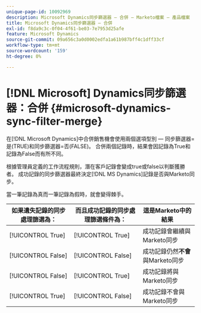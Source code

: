 ```yaml
---
unique-page-id: 10092969
description: Microsoft Dynamics同步篩選器 — 合併 — Marketo檔案 — 產品檔案
title: Microsoft Dynamics同步篩選器 — 合併
exl-id: f8da9c3c-0f04-4f61-be03-7e7953d25afe
feature: Microsoft Dynamics
source-git-commit: 09a656c3a0d0002edfa1a61b987bff4c1dff33cf
workflow-type: tm+mt
source-wordcount: '159'
ht-degree: 0%

---
```


# [!DNL Microsoft] Dynamics同步篩選器：合併 {#microsoft-dynamics-sync-filter-merge}

在[!DNL Microsoft Dynamics]中合併銷售機會使用兩個選項型別 — 同步篩選器=是(TRUE)和同步篩選器=否(FALSE)。 合併兩個記錄時，結果會因記錄為True和記錄為False而有所不同。

根據管理員定義的工作流程規則，潛在客戶記錄會變成true或false以判斷獲勝者。 成功記錄的同步篩選器最終決定[!DNL MS Dynamics]記錄是否與Marketo同步。

當一筆記錄為真而一筆記錄為假時，就會變得棘手。

| 如果遺失記錄的同步處理篩選為： | 而且成功記錄的同步處理篩選條件為： | 這是Marketo中的結果 |
|---|---|---|
| [!UICONTROL True] | [!UICONTROL True] | 成功記錄會繼續與Marketo同步 |
| [!UICONTROL False] | [!UICONTROL False] | 成功記錄仍然&#x200B;**不會**&#x200B;與Marketo同步 |
| [!UICONTROL False] | [!UICONTROL True] | 成功記錄將與Marketo同步 |
| [!UICONTROL True] | [!UICONTROL False] | 成功記錄不會與Marketo同步 |
